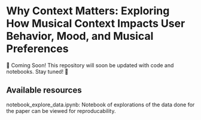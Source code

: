 # Why Context Matters: Exploring How Musical Context Impacts User Behavior, Mood, and Musical Preferences

🚀 Coming Soon!
This repository will soon be updated with code and notebooks. Stay tuned! 📌

## Available resources

notebook_explore_data.ipynb: Notebook of explorations of the data done for the paper can be viewed for reproducability.
